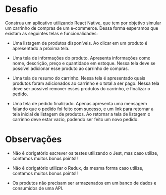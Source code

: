 # Desafio

Construa um aplicativo utilizando React Native, que tem por objetivo simular um carrinho de compras de um e-commerce. Dessa forma esperamos que existam as seguintes telas e funcionalidades:

+ Uma listagem de produtos disponíveis. Ao clicar em um produto é apresentado a próxima tela.

+ Uma tela de informações do produto. Apresenta informações como nome, descrição, preço e quantidade em estoque. Nessa tela deve se possível adicionar esse produto ao carrinho de compras.

+ Uma tela de resumo do carrinho. Nessa tela é apresentado quais produtos foram adicionados ao carrinho e o total a ser pago. Nessa tela deve ser possível remover esses produtos do carrinho, e finalizar o pedido.

+ Uma tela de pedido finalizado. Apenas apresenta uma mensagem falando que o pedido foi feito com sucesso, e um link para retornar a tela inicial de listagem de produtos. Ao retornar a tela de listagem o carrinho deve estar vazio, podendo ser feito um novo pedido.

# Observações

+ Não é obrigatório escrever os testes utilizando o Jest, mas caso utilize, contamos muitos bonus points!!

+ Não é obrigatório utilizar o Redux, da mesma forma caso utilize, contamos muitos bonus points!!

+ Os produtos não precisam ser armazenados em um banco de dados e consumidos de uma API.

